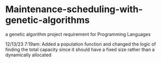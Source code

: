 # Maintenance-scheduling-with-genetic-algorithms

a genetic algorithm project requirement for Programming Languages

12/13/23 7:19am: Added a population function and changed the logic of finding the total capacity since it should have a fixed size rather than a dynamically allocated